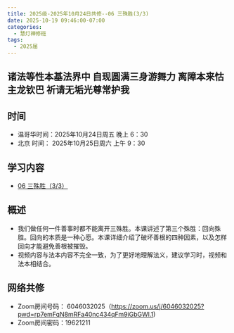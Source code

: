 ```yaml
---
title: 2025级-2025年10月24日共修--06 三殊胜(3/3)
date: 2025-10-19 09:46:00-07:00
categories:
  - 慧灯禅修班
tags:
  - 2025届
---
```

## 诸法等性本基法界中 自现圆满三身游舞力 离障本来怙主龙钦巴 祈请无垢光尊常护我

## 时间

* 温哥华时间：2025年10月24日周五 晚上 6：30
* 北京 时间： 2025年10月25日周六 上午 9：30

## 学习内容

* [06 三殊胜（3/3）](https://huidengchanxiu.net/wsb/book1/p1/02-3)

## 概述

* 我们做任何一件善事时都不能离开三殊胜。本课讲述了第三个殊胜：回向殊胜。回向的本质是一种心愿。本课详细介绍了破坏善根的四种因素，以及怎样回向才能避免善根被摧毁。
* 视频内容与法本内容不完全一致，为了更好地理解法义，建议学习时，视频和法本相结合。

## 网络共修

* Zoom房间号码： 6046032025（https://zoom.us/j/6046032025?pwd=rp7emFqN8mRFa40nc434qFm9iGbGWl.1)
* Zoom房间密码：19621211

